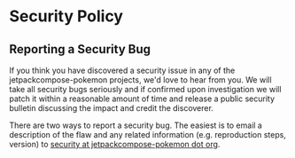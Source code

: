 <!-- Space: Projects -->
<!-- Parent: JetpackComposePokemon -->
<!-- Title: Security JetpackComposePokemon -->
<!-- Label: JetpackComposePokemon -->
<!-- Label: Security -->
<!-- Include: docs/disclaimer.md -->
<!-- Include: ac:toc -->

# Security Policy

## Reporting a Security Bug

If you think you have discovered a security issue in any of the jetpackcompose-pokemon projects, we'd love to hear from you. We will take all security bugs seriously and if confirmed upon investigation we will patch it within a reasonable amount of time and release a public security bulletin discussing the impact and credit the discoverer.

There are two ways to report a security bug. The easiest is to email a description of the flaw and any related information (e.g. reproduction steps, version) to [security at jetpackcompose-pokemon dot org](mailto:security@hadenlabs.com).
